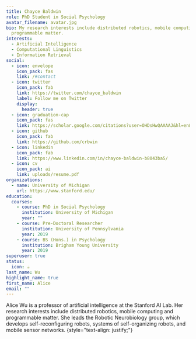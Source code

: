 ```yaml
---
title: Chayce Baldwin
role: PhD Student in Social Psychology
avatar_filename: avatar.jpg
bio: My research interests include distributed robotics, mobile computing and
  programmable matter.
interests:
  - Artificial Intelligence
  - Computational Linguistics
  - Information Retrieval
social:
  - icon: envelope
    icon_pack: fas
    link: /#contact
  - icon: twitter
    icon_pack: fab
    link: https://twitter.com/chayce_baldwin
    label: Follow me on Twitter
    display:
      header: true
  - icon: graduation-cap
    icon_pack: fas
    link: https://scholar.google.com/citations?user=OHDsHwQAAAAJ&hl=en&oi=ao
  - icon: github
    icon_pack: fab
    link: https://github.com/crbwin
  - icon: linkedin
    icon_pack: fab
    link: https://www.linkedin.com/in/chayce-baldwin-b8043ba5/
  - icon: cv
    icon_pack: ai
    link: uploads/resume.pdf
organizations:
  - name: University of Michigan
    url: https://www.stanford.edu/
education:
  courses:
    - course: PhD in Social Psychology
      institution: University of Michigan
      year: ""
    - course: Pre-Doctoral Researcher
      institution: University of Pennsylvania
      year: 2019
    - course: BS (Hons.) in Psychology
      institution: Brigham Young University
      year: 2019
superuser: true
status:
  icon: ☕️
last_name: Wu
highlight_name: true
first_name: Alice
email: ""
---
```


Alice Wu is a professor of artificial intelligence at the Stanford AI Lab. Her research interests include distributed robotics, mobile computing and programmable matter. She leads the Robotic Neurobiology group, which develops self-reconfiguring robots, systems of self-organizing robots, and mobile sensor networks.
{style="text-align: justify;"}
